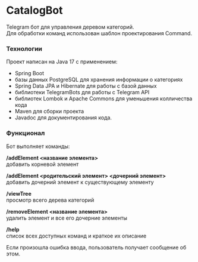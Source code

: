 # CatalogBot
Telegram бот для управления деревом категорий.</br>
Для обработки команд использован шаблон проектирования Command. 


### Технологии
Проект написан на Java 17 с применением:
* Spring Boot
* базы данных PostgreSQL для хранения информации о категориях
* Spring Data JPA и Hibernate для работы с базой данных
* библиотеки TelegramBots для работы с Telegram API
* библиотек Lombok и Apache Commons для уменьшения колличества кода
* Maven для сборки проекта
* Javadoc для документирования кода.

### Функционал
Бот выполняет команды:

**/addElement <название элемента>** </br>добавить корневой элемент

**/addElement <родительский элемент> <дочерний элемент>** </br>добавить дочерний элемент к существующему элементу

**/viewTree** </br>просмотр всего дерева категорий

**/removeElement <название элемента>** </br>удалить элемент и все его дочерние элементы

**/help** </br>список всех доступных команд и краткое их описание

Если произошла ошибка ввода, пользователь получает сообщение об этом.
